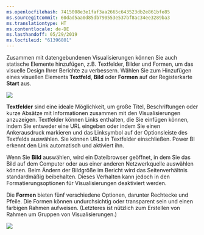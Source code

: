```yaml
---
ms.openlocfilehash: 7415008e3e1faf3aa2665c643523db2e861bfe85
ms.sourcegitcommit: 60dad5aa0d85db790553e537bf8ac34ee3289ba3
ms.translationtype: HT
ms.contentlocale: de-DE
ms.lasthandoff: 05/29/2019
ms.locfileid: "61396801"
---
```

Zusammen mit datengebundenen Visualisierungen können Sie auch statische Elemente hinzufügen, z.B. Textfelder, Bilder und Formen, um das visuelle Design Ihrer Berichte zu verbessern. Wählen Sie zum Hinzufügen eines visuellen Elements **Textfeld**, **Bild** oder **Formen** auf der Registerkarte **Start** aus.

![](media/3-10-create-shapes-images/3-10_1.png)

**Textfelder** sind eine ideale Möglichkeit, um große Titel, Beschriftungen oder kurze Absätze mit Informationen zusammen mit den Visualisierungen anzuzeigen. Textfelder können Links enthalten, die Sie einfügen können, indem Sie entweder eine URL eingeben oder indem Sie einen Ankerausdruck markieren und das Linksymbol auf der Optionsleiste des Textfelds auswählen. Sie können URLs in Textfelder einschließen. Power BI erkennt den Link automatisch und aktiviert ihn.

Wenn Sie **Bild** auswählen, wird ein Dateibrowser geöffnet, in dem Sie das Bild auf dem Computer oder aus einer anderen Netzwerkquelle auswählen können. Beim Ändern der Bildgröße im Bericht wird das Seitenverhältnis standardmäßig beibehalten. Dieses Verhalten kann jedoch in den Formatierungsoptionen für Visualisierungen deaktiviert werden.

Die **Formen** bieten fünf verschiedene Optionen, darunter Rechtecke und Pfeile. Die Formen können undurchsichtig oder transparent sein und einen farbigen Rahmen aufweisen. (Letzteres ist nützlich zum Erstellen von Rahmen um Gruppen von Visualisierungen.)

![](media/3-10-create-shapes-images/3-10_2.png)

